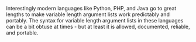 Interestingly modern languages like Python, PHP, and Java go to great lengths to make variable length argument lists
work predictably and portably.  The syntax for variable length argument lists in these languages
can be a bit obtuse at times - but at least it is allowed, documented, reliable, and portable.
